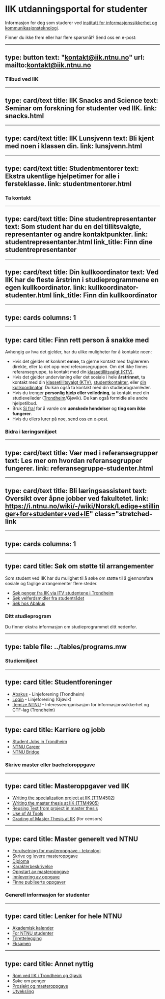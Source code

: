 # IIK utdanningsportal for studenter



Informasjon for deg som studerer ved [institutt for informasjonssikkerhet og kommunikasjonsteknologi](https://ntnu.no/iik).

Finner du ikke frem eller har flere spørsmål? Send oss en e-post: 

---
type: button
text: "kontakt@iik.ntnu.no"
url: mailto:kontakt@iik.ntnu.no
---



### Tilbud ved IIK



---
type: card/text
title: IIK Snacks and Science
text: Seminar om forskning for studenter ved IIK.
link: snacks.html
---

---
type: card/text
title: IIK Lunsjvenn
text: Bli kjent med noen i klassen din.
link: lunsjvenn.html
---

---
type: card/text
title: Studentmentorer
text: Ekstra ukentlige hjelpetimer for alle i førsteklasse.
link: studentmentorer.html
---


### Ta kontakt


---
type: card/text
title: Dine studentrepresentanter
text: Som student har du en del tillitsvalgte, representanter og andre kontaktpunkter.
link: studentrepresentanter.html
link_title: Finn dine studentrepresentanter
---

---
type: card/text
title: Din kullkoordinator
text: Ved IIK har de fleste årstrinn i studieprogrammene en egen kullkoordinator.
link: kullkoordinator-studenter.html
link_title: Finn din kullkoordinator
---


---
type: cards
columns: 1
---


---
type: card
title: Finn rett person å snakke med
---
Avhengig av hva det gjelder, har du ulike muligheter for å kontakte noen:
*   Hvis det gjelder et konkret **emne**, ta gjerne kontakt med faglæreren direkte, eller ta det opp med referansegruppen. Om det ikke finnes referansegruppe, ta kontakt med din [klassetillitsvalgt (KTV)](studentrepresentanter.html).
*   Hvis det gjelder undervisning eller det sosiale i hele **årstrinnet**, ta kontakt med din [klassetillitsvalgt (KTV)](studentrepresentanter.html), [studentkontakter](studentrepresentanter.html), eller [din kullkoordinator](kullkoordinator-studenter.html). Du kan også ta kontakt med din studieprogramleder.
*   Hvis du trenger **personlig hjelp eller veiledning**, ta kontakt med din studieveileder ([Trondheim](mailto:studieveileder@komtek.ntnu.no)/Gjøvik). De kan også formidle alle andre hjelpetilbud.
*   Bruk [Si fra!](https://i.ntnu.no/sifra-ansatt) for å varsle om **uønskede hendelser** og **ting som ikke fungerer**.
*   Hvis du ellers lurer på noe, [send oss en e-post](mailto:kontakt@iik.ntnu.no).





### Bidra i læringsmiljøet


---
type: card/text
title: Vær med i referansegrupper
text: Les mer om hvordan referansegrupper fungerer.
link: referansegruppe-studenter.html
---

---
type: card/text
title: Bli læringsassistent
text: Oversikt over åpne jobber ved fakultetet.
link: https://i.ntnu.no/wiki/-/wiki/Norsk/Ledige+stillinger+for+studenter+ved+IE" class="stretched-link
---


---
type: cards
columns: 1
---


---
type: card
title: Søk om støtte til arrangementer
---
Som student ved IIK har du mulighet til å søke om støtte til å gjennomføre sosiale og faglige arrangementer flere steder.
*   [Søk penger fra IIK via ITV studentene i Trondheim](https://forms.office.com/Pages/ResponsePage.aspx?id=cgahCS-CZ0SluluzdZZ8BdJ-PJxmVTVEsxockEXQ7BNUQVQyQlgzNVNHSEE4TUpSVVlIUTE0Vk8wRC4u&origin=Invitation&channel=0)
*   [Søk velferdsmidler fra studentrådet](https://ie.studentrad.no/)
*   [Søk hos Abakus](https://abakus.no/pages/arrangementer/88-klassearrangementer)



### Ditt studieprogram

Du finner ekstra informasjon om studieprogrammet ditt nedenfor.


---
type: table
file: ../tables/programs.mw
---




### Studiemiljøet


---
type: card
title: Studentforeninger
---
*   [Abakus](https://abakus.no/) - Linjeforening (Trondheim)
*   [Login](https://login.no) - Linjeforening (Gjøvik)
*   [Itemize NTNU](https://itemize.no/) - Interesseorganisasjon for informasjonssikkerhet og CTF-lag (Trondheim)


---
type: card
title: Karriere og jobb
---
*   [Student Jobs in Trondheim](https://i.ntnu.no/wiki/-/wiki/Norsk/Ledige+stillinger+for+studenter+ved+IE)
*   [NTNU Career](https://www.ntnu.edu/career)
*   [NTNU Bridge](http://www.ntnu.no/bridge)



### Skrive master eller bacheloroppgave


---
type: card
title: Masteroppgaver ved IIK
---
*   [Writing the specialization project at IIK (TTM4502)](ttm4502-old-wiki.html)
*   [Writing the master thesis at IIK (TTM4905)](ttm4905-old-wiki.html)
*   [Reusing Text from project in master thesis](ttm4905-reuse-old-wiki.html)
*   [Use of AI Tools](../bruk-av-ki.html)
*   [Grading of Master Thesis at IIK](../thesis-grading-old-wiki.html) (for censors)


---
type: card
title: Master generelt ved NTNU
---
*   [Forutsetning for masteroppgave - teknologi](https://i.ntnu.no/wiki/-/wiki/Norsk/Forutsetning+for+masteroppgave+-+sivilingeni%C3%B8r)
*   [Skrive og levere masteroppgave](https://i.ntnu.no/masteroppgave)
*   [Diploma](https://i.ntnu.no/wiki/-/wiki/English/Diplomas)
*   [Karakterbeskrivelse](https://i.ntnu.no/wiki/-/wiki/English/Description+of+grades+for+master+thesis)
*   [Oppstart av masteroppgave](https://i.ntnu.no/wiki/-/wiki/English/Start+your+MA+thesis+-+graduate+engineer+programmes)
*   [Innlevering av oppgave](https://i.ntnu.no/wiki/-/wiki/English/Submit+your+MA+thesis+-+Graduate+Engineer+Programmes#section-Submit+your+MA+thesis+-+Graduate+Engineer+Programmes-Extended+deadline)
*   [Finne publiserte oppgaver](http://ntnuopen.ntnu.no/ntnu-xmlui//discover?filtertype=doctype&filter_relational_operator=equals&filter=Master+thesis)


### Generell informasjon for studenter


---
type: card
title: Lenker for hele NTNU
---
*   [Akademisk kalender](https://i.ntnu.no/en/studiekalender)
*   [For NTNU studenter](https://i.ntnu.no/student)
*   [Tilrettelegging](https://i.ntnu.no/tilrettelegging)
*   [Eksamen](https://i.ntnu.no/eksamen)


---
type: card
title: Annet nyttig
---
*   [Rom ved IIK i Trondheim og Gjøvik](rom.html)
*   Søke om penger
*   [Prosjekt og masteroppgave](ttm4905.html)
*   [Utveksling](http://innsida.ntnu.no/utenlandsstudier)



